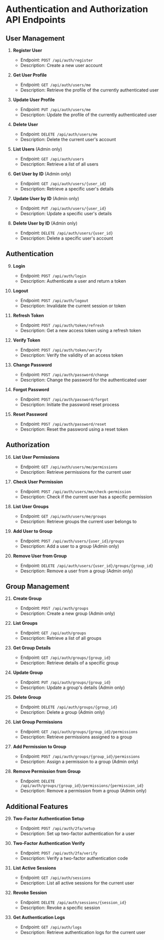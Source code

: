 # Authentication and Authorization API Endpoints

## User Management

1. **Register User**

   - Endpoint: `POST /api/auth/register`
   - Description: Create a new user account

2. **Get User Profile**

   - Endpoint: `GET /api/auth/users/me`
   - Description: Retrieve the profile of the currently authenticated user

3. **Update User Profile**

   - Endpoint: `PUT /api/auth/users/me`
   - Description: Update the profile of the currently authenticated user

4. **Delete User**

   - Endpoint: `DELETE /api/auth/users/me`
   - Description: Delete the current user's account

5. **List Users** (Admin only)

   - Endpoint: `GET /api/auth/users`
   - Description: Retrieve a list of all users

6. **Get User by ID** (Admin only)

   - Endpoint: `GET /api/auth/users/{user_id}`
   - Description: Retrieve a specific user's details

7. **Update User by ID** (Admin only)

   - Endpoint: `PUT /api/auth/users/{user_id}`
   - Description: Update a specific user's details

8. **Delete User by ID** (Admin only)
   - Endpoint: `DELETE /api/auth/users/{user_id}`
   - Description: Delete a specific user's account

## Authentication

9. **Login**

   - Endpoint: `POST /api/auth/login`
   - Description: Authenticate a user and return a token

10. **Logout**

    - Endpoint: `POST /api/auth/logout`
    - Description: Invalidate the current session or token

11. **Refresh Token**

    - Endpoint: `POST /api/auth/token/refresh`
    - Description: Get a new access token using a refresh token

12. **Verify Token**

    - Endpoint: `POST /api/auth/token/verify`
    - Description: Verify the validity of an access token

13. **Change Password**

    - Endpoint: `POST /api/auth/password/change`
    - Description: Change the password for the authenticated user

14. **Forgot Password**

    - Endpoint: `POST /api/auth/password/forgot`
    - Description: Initiate the password reset process

15. **Reset Password**
    - Endpoint: `POST /api/auth/password/reset`
    - Description: Reset the password using a reset token

## Authorization

16. **List User Permissions**

    - Endpoint: `GET /api/auth/users/me/permissions`
    - Description: Retrieve permissions for the current user

17. **Check User Permission**

    - Endpoint: `POST /api/auth/users/me/check-permission`
    - Description: Check if the current user has a specific permission

18. **List User Groups**

    - Endpoint: `GET /api/auth/users/me/groups`
    - Description: Retrieve groups the current user belongs to

19. **Add User to Group**

    - Endpoint: `POST /api/auth/users/{user_id}/groups`
    - Description: Add a user to a group (Admin only)

20. **Remove User from Group**
    - Endpoint: `DELETE /api/auth/users/{user_id}/groups/{group_id}`
    - Description: Remove a user from a group (Admin only)

## Group Management

21. **Create Group**

    - Endpoint: `POST /api/auth/groups`
    - Description: Create a new group (Admin only)

22. **List Groups**

    - Endpoint: `GET /api/auth/groups`
    - Description: Retrieve a list of all groups

23. **Get Group Details**

    - Endpoint: `GET /api/auth/groups/{group_id}`
    - Description: Retrieve details of a specific group

24. **Update Group**

    - Endpoint: `PUT /api/auth/groups/{group_id}`
    - Description: Update a group's details (Admin only)

25. **Delete Group**

    - Endpoint: `DELETE /api/auth/groups/{group_id}`
    - Description: Delete a group (Admin only)

26. **List Group Permissions**

    - Endpoint: `GET /api/auth/groups/{group_id}/permissions`
    - Description: Retrieve permissions assigned to a group

27. **Add Permission to Group**

    - Endpoint: `POST /api/auth/groups/{group_id}/permissions`
    - Description: Assign a permission to a group (Admin only)

28. **Remove Permission from Group**
    - Endpoint: `DELETE /api/auth/groups/{group_id}/permissions/{permission_id}`
    - Description: Remove a permission from a group (Admin only)

## Additional Features

29. **Two-Factor Authentication Setup**

    - Endpoint: `POST /api/auth/2fa/setup`
    - Description: Set up two-factor authentication for a user

30. **Two-Factor Authentication Verify**

    - Endpoint: `POST /api/auth/2fa/verify`
    - Description: Verify a two-factor authentication code

31. **List Active Sessions**

    - Endpoint: `GET /api/auth/sessions`
    - Description: List all active sessions for the current user

32. **Revoke Session**

    - Endpoint: `DELETE /api/auth/sessions/{session_id}`
    - Description: Revoke a specific session

33. **Get Authentication Logs**
    - Endpoint: `GET /api/auth/logs`
    - Description: Retrieve authentication logs for the current user
